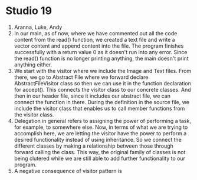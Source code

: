 # Studio 19
1. Aranna, Luke, Andy
2. In our main, as of now, where we have commented out all the code content from the read() function,
we created a text file and write a vector content and append content into the file. The program finishes successfully with
a return value 0 as it doesn't run into any error. Since the read() function is no longer printing anything, the main
doesn't print anything either.
3. We start with the visitor where we include the Image and Text files. From there, we go to Abstract File where
we forward declare AbstractFileVisitor class so then we can use it in the function declaration for accept(). This 
connects the visitor class to our concrete classes. And then in our header file, since it includes our abstract file, 
we can connect the function in there. During the definition in the source file, we include the visitor class that 
enables us to call member functions from the visitor class.
4. Delegation in general refers to assigning the power of performing a task, for example, to somewhere else. Now, in terms
of what we are trying to accomplish here, we are letting the visitor have the power to perform a desired functionality
instead of using inheritance. So we connect the different classes by making a relationship between those through
forward calling the class. This way, the original family of classes is not being clutered while we are still able to add
further functionality to our program.
5. A negative consequence of visitor pattern is